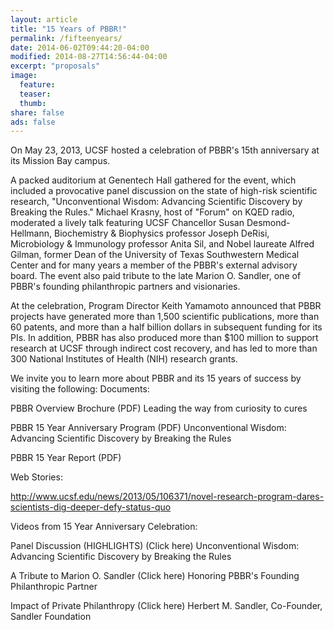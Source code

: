 ```yaml
---
layout: article
title: "15 Years of PBBR!"
permalink: /fifteenyears/
date: 2014-06-02T09:44:20-04:00
modified: 2014-08-27T14:56:44-04:00
excerpt: "proposals"
image:
  feature:
  teaser:
  thumb:
share: false
ads: false
---
```




On May 23, 2013, UCSF hosted a celebration of PBBR's 15th anniversary at its Mission Bay campus.

A packed auditorium at Genentech Hall gathered for the event, which included a provocative panel discussion on the state of high-risk scientific research, "Unconventional Wisdom: Advancing Scientific Discovery by Breaking the Rules." Michael Krasny, host of "Forum" on KQED radio, moderated a lively talk featuring UCSF Chancellor Susan Desmond-Hellmann, Biochemistry & Biophysics professor Joseph DeRisi, Microbiology & Immunology professor Anita Sil, and Nobel laureate Alfred Gilman, former Dean of the University of Texas Southwestern Medical Center and for many years a member of the PBBR's external advisory board. The event also paid tribute to the late Marion O. Sandler, one of PBBR's founding philanthropic partners and visionaries.

At the celebration, Program Director Keith Yamamoto announced that PBBR projects have generated more than 1,500 scientific publications, more than 60 patents, and more than a half billion dollars in subsequent funding for its PIs. In addition, PBBR has also produced more than $100 million to support research at UCSF through indirect cost recovery, and has led to more than 300 National Institutes of Health (NIH) research grants.

We invite you to learn more about PBBR and its 15 years of success by visiting the following:
Documents:

PBBR Overview Brochure (PDF)
Leading the way from curiosity to cures

PBBR 15 Year Anniversary Program (PDF)
Unconventional Wisdom: Advancing Scientific Discovery by Breaking the Rules

PBBR 15 Year Report (PDF)

Web Stories:

http://www.ucsf.edu/news/2013/05/106371/novel-research-program-dares-scientists-dig-deeper-defy-status-quo


Videos from 15 Year Anniversary Celebration:

Panel Discussion (HIGHLIGHTS) (Click here)
Unconventional Wisdom: Advancing Scientific Discovery by Breaking the Rules

A Tribute to Marion O. Sandler (Click here)
Honoring PBBR's Founding Philanthropic Partner

Impact of Private Philanthropy (Click here)
Herbert M. Sandler, Co-Founder, Sandler Foundation

 
